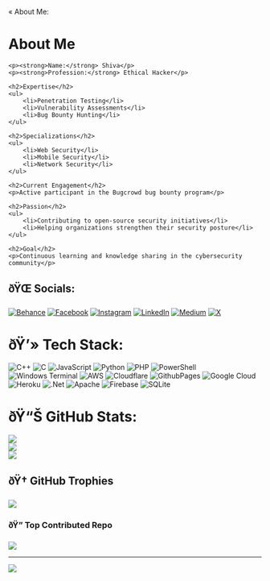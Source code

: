 « About Me:
 <h1>About Me</h1>
    
    <p><strong>Name:</strong> Shiva</p>
    <p><strong>Profession:</strong> Ethical Hacker</p>
    
    <h2>Expertise</h2>
    <ul>
        <li>Penetration Testing</li>
        <li>Vulnerability Assessments</li>
        <li>Bug Bounty Hunting</li>
    </ul>
    
    <h2>Specializations</h2>
    <ul>
        <li>Web Security</li>
        <li>Mobile Security</li>
        <li>Network Security</li>
    </ul>
    
    <h2>Current Engagement</h2>
    <p>Active participant in the Bugcrowd bug bounty program</p>
    
    <h2>Passion</h2>
    <ul>
        <li>Contributing to open-source security initiatives</li>
        <li>Helping organizations strengthen their security posture</li>
    </ul>
    
    <h2>Goal</h2>
    <p>Continuous learning and knowledge sharing in the cybersecurity community</p>

## ðŸŒ Socials:
[![Behance](https://img.shields.io/badge/Behance-1769ff?logo=behance&logoColor=white)](https://behance.net/Zibra) [![Facebook](https://img.shields.io/badge/Facebook-%231877F2.svg?logo=Facebook&logoColor=white)](https://facebook.com/Cyber_zibra) [![Instagram](https://img.shields.io/badge/Instagram-%23E4405F.svg?logo=Instagram&logoColor=white)](https://instagram.com/Cyber_zibra) [![LinkedIn](https://img.shields.io/badge/LinkedIn-%230077B5.svg?logo=linkedin&logoColor=white)](https://linkedin.com/in/Cyber_zibra) [![Medium](https://img.shields.io/badge/Medium-12100E?logo=medium&logoColor=white)](https://medium.com/@Cyber_zibra) [![X](https://img.shields.io/badge/X-black.svg?logo=X&logoColor=white)](https://x.com/Cyber_zibra) 

# ðŸ’» Tech Stack:
![C++](https://img.shields.io/badge/c++-%2300599C.svg?style=for-the-badge&logo=c%2B%2B&logoColor=white) ![C](https://img.shields.io/badge/c-%2300599C.svg?style=for-the-badge&logo=c&logoColor=white) ![JavaScript](https://img.shields.io/badge/javascript-%23323330.svg?style=for-the-badge&logo=javascript&logoColor=%23F7DF1E) ![Python](https://img.shields.io/badge/python-3670A0?style=for-the-badge&logo=python&logoColor=ffdd54) ![PHP](https://img.shields.io/badge/php-%23777BB4.svg?style=for-the-badge&logo=php&logoColor=white) ![PowerShell](https://img.shields.io/badge/PowerShell-%235391FE.svg?style=for-the-badge&logo=powershell&logoColor=white) ![Windows Terminal](https://img.shields.io/badge/Windows%20Terminal-%234D4D4D.svg?style=for-the-badge&logo=windows-terminal&logoColor=white) ![AWS](https://img.shields.io/badge/AWS-%23FF9900.svg?style=for-the-badge&logo=amazon-aws&logoColor=white) ![Cloudflare](https://img.shields.io/badge/Cloudflare-F38020?style=for-the-badge&logo=Cloudflare&logoColor=white) ![GithubPages](https://img.shields.io/badge/github%20pages-121013?style=for-the-badge&logo=github&logoColor=white) ![Google Cloud](https://img.shields.io/badge/GoogleCloud-%234285F4.svg?style=for-the-badge&logo=google-cloud&logoColor=white) ![Heroku](https://img.shields.io/badge/heroku-%23430098.svg?style=for-the-badge&logo=heroku&logoColor=white) ![.Net](https://img.shields.io/badge/.NET-5C2D91?style=for-the-badge&logo=.net&logoColor=white) ![Apache](https://img.shields.io/badge/apache-%23D42029.svg?style=for-the-badge&logo=apache&logoColor=white) ![Firebase](https://img.shields.io/badge/firebase-a08021?style=for-the-badge&logo=firebase&logoColor=ffcd34) ![SQLite](https://img.shields.io/badge/sqlite-%2307405e.svg?style=for-the-badge&logo=sqlite&logoColor=white)
# ðŸ“Š GitHub Stats:
![](https://github-readme-stats.vercel.app/api?username=Cyberzibra&theme=dark&hide_border=false&include_all_commits=true&count_private=true)<br/>
![](https://github-readme-streak-stats.herokuapp.com/?user=Cyberzibra&theme=dark&hide_border=false)<br/>
![](https://github-readme-stats.vercel.app/api/top-langs/?username=Cyberzibra&theme=dark&hide_border=false&include_all_commits=true&count_private=true&layout=compact)

## ðŸ† GitHub Trophies
![](https://github-profile-trophy.vercel.app/?username=Cyberzibra&theme=radical&no-frame=false&no-bg=true&margin-w=4)

### ðŸ” Top Contributed Repo
![](https://github-contributor-stats.vercel.app/api?username=Cyberzibra&limit=5&theme=dark&combine_all_yearly_contributions=true)

---
[![](https://visitcount.itsvg.in/api?id=Cyberzibra&icon=0&color=0)](https://visitcount.itsvg.in)

<!-- Proudly created with GPRM ( https://gprm.itsvg.in ) -->
